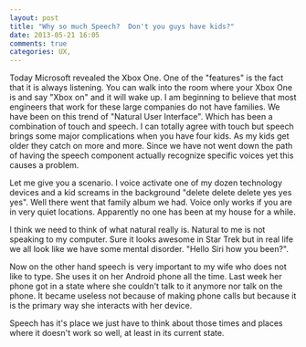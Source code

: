 ```yaml
---
layout: post
title: "Why so much Speech?  Don't you guys have kids?"
date: 2013-05-21 16:05
comments: true
categories: UX, 
---
```


Today Microsoft revealed the Xbox One.  One of the "features" is the fact that it is always listening. You can walk into the room where your Xbox One is and say "Xbox on" and it will wake up. I am beginning to believe that most engineers that work for these large companies do not have families.  We have been on this trend of "Natural User Interface".  Which has been a combination of touch and speech.  I can totally agree with touch but speech brings some major complications when you have four kids.  As my kids get older they catch on more and more.  Since we have not went down the path of having the speech component actually recognize specific voices yet this causes a problem.

Let me give you a scenario.  I voice activate one of my dozen technology devices and a kid screams in the background "delete delete delete yes yes yes".  Well there went that family album we had.  Voice only works if you are in very quiet locations. Apparently no one has been at my house for a while.  

I think we need to think of what natural really is.  Natural to me is not speaking to my computer.  Sure it looks awesome in Star Trek but in real life we all look like we have some mental disorder.  "Hello Siri how you been?".  

Now on the other hand speech is very important to my wife who does not like to type.  She uses it on her Android phone all the time.  Last week her phone got in a state where she couldn't talk to it anymore nor talk on the phone.  It became useless not because of making phone calls but because it is the primary way she interacts with her device.  

Speech has it's place we just have to think about those times and places where it doesn't work so well, at least in its current state.